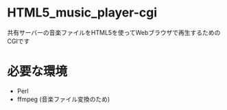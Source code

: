 # HTML5_music_player-cgi
共有サーバーの音楽ファイルをHTML5を使ってWebブラウザで再生するためのCGIです

# 必要な環境

* Perl
* ffmpeg (音楽ファイル変換のため)

